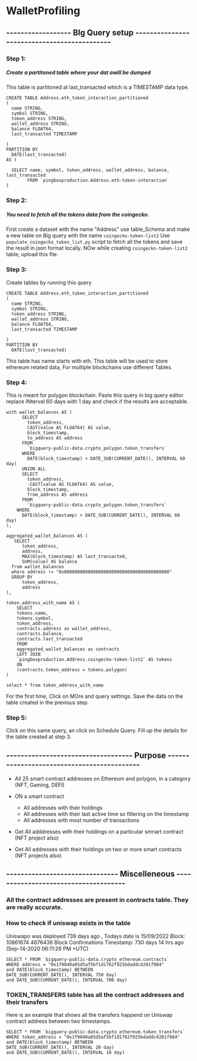 # WalletProfiling

## ------------------ BIg Query setup -------------------------------------------- ## 

### Step 1:

##### Create a partitoned table where your dat awill be dumped

This table is partitoned at last_transacted which is a TIMESTAMP data type.
```
CREATE TABLE Address.eth_token_interaction_partitioned
(
  name STRING,
  symbol STRING,
  token_address STRING,
  wallet_address STRING,
  balance FLOAT64,
  last_transacted TIMESTAMP

)
PARTITION BY
  DATE(last_transacted)
AS (

  SELECT name, symbol, token_address, wallet_address, balance, last_transacted 
        FROM `pingboxproduction.Address.eth-token-interaction`
)
```
### Step 2:
##### You need to fetch all the tokens data from the coingecko.
First create a dataset with the name "Address"
use table_Schema and make a new table on Big query with the name `coingecko-token-list2`
Use `populate_coingecko_token_list.py` script to fetch all the tokens and 
save the result in json format locally.
NOw while creating `coingecko-token-list2` table, upload this file.

### Step 3:
Create tables by running this query

```
CREATE TABLE Address.eth_token_interaction_partitioned
(
  name STRING,
  symbol STRING,
  token_address STRING,
  wallet_address STRING,
  balance FLOAT64,
  last_transacted TIMESTAMP

)
PARTITION BY
  DATE(last_transacted)
```
This table has name starts with eth. This table will be used to store ethereum 
related data, 
For multiple blockchains use different Tables.

### Step 4: 
This is meant for polygon blockchain.
Paste this query in big query editor
replace INterval 60 days with 1 day and check if the results are acceptable.

```
with wallet_balances AS (
      SELECT
        token_address,
        CAST(value AS FLOAT64) AS value,
        block_timestamp,
        to_address AS address
      FROM
        `bigquery-public-data.crypto_polygon.token_transfers`
      WHERE
        DATE(block_timestamp) > DATE_SUB(CURRENT_DATE(), INTERVAL 60 day)
      UNION ALL
      SELECT
        token_address,
        -CAST(value AS FLOAT64) AS value,
        block_timestamp,
        from_address AS address
      FROM
        `bigquery-public-data.crypto_polygon.token_transfers`
    WHERE
      DATE(block_timestamp) > DATE_SUB(CURRENT_DATE(), INTERVAL 60 day)
),

aggregated_wallet_balances AS (
   SELECT
      token_address,
      address,
      MAX(block_timestamp) AS last_transacted,
      SUM(value) AS balance
  from wallet_balances
  where address != "0x0000000000000000000000000000000000000000"
  GROUP BY
      token_address,
      address
),

token_address_with_name AS (
    SELECT
    tokens.name,
    tokens.symbol,
    token_address,
    contracts.address as wallet_address,
    contracts.balance,
    contracts.last_transacted
    FROM
    aggregated_wallet_balances as contracts
    LEFT JOIN
    `pingboxproduction.Address.coingecko-token-list2` AS tokens
    ON
    (contracts.token_address = tokens.polygon)
)

select * from token_address_with_name

```
For the first time, Click on MOre and query settings. 
Save the data on the table created in the previous step.



### Step 5: 
Click on this same query, an click on Schedule Query.
Fill up the details for the table created at step 3.

## ----------------------------------- Purpose -------------------------------------------


- All 25 smart contract addresses on Ethereum and polygon, in a category (NFT, Gaming, DEFI)

- ON a smart contract
    - All addresses with their holdings
    - All addresses with their last active time so filtering on the timestamp
    - All addresses with most number of transactions 


- Get All adddresses with their holdings on a particular smnart contract (NFT project also)
- Get All addresses with their holdings on two or more smart contracts (NFT projects also)



## -------------------------------  Miscelleneous  -------------------------------------

### All the contract addresses are present in contracts table. They are really accurate.

### How to check if uniswap exists in the table

Uniswapo was deployed 739 days ago , Todays date is 15/09/2022
Block: 10861674 4676436 Block Confirmations
Timestamp: 730 days 14 hrs ago (Sep-14-2020 06:11:26 PM +UTC)

```
SELECT * FROM `bigquery-public-data.crypto_ethereum.contracts` 
WHERE address = "0x1f9840a85d5af5bf1d1762f925bdaddc4201f984"
and DATE(block_timestamp) BETWEEN 
DATE_SUB(CURRENT_DATE(), INTERVAL 750 day)
and DATE_SUB(CURRENT_DATE(), INTERVAL 700 day)
```


### TOKEN_TRANSFERS table has all the contract addresses and their transfers

Here is an example that shows all the transfers happend on Uniswap contract address
between two timestamps.
```
SELECT * FROM `bigquery-public-data.crypto_ethereum.token_transfers` 
WHERE token_address = "0x1f9840a85d5af5bf1d1762f925bdaddc4201f984"
and DATE(block_timestamp) BETWEEN 
DATE_SUB(CURRENT_DATE(), INTERVAL 20 day)
and DATE_SUB(CURRENT_DATE(), INTERVAL 10 day)
```


